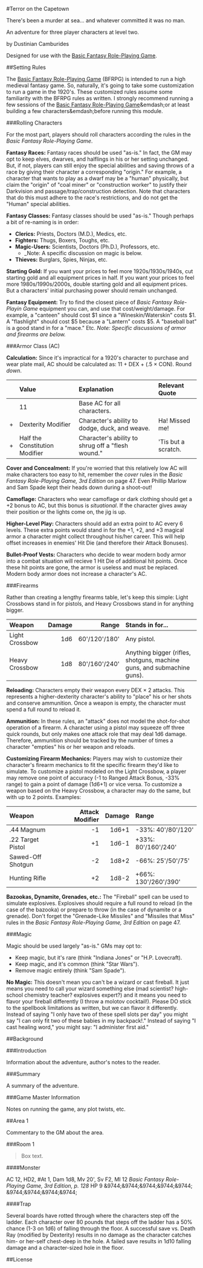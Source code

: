 #Terror on the Capetown

There's been a murder at sea... and whatever committed it was no man.

An adventure for three player characters at level two.

by Dustinian Camburides

Designed for use with the [Basic Fantasy Role-Playing Game](http://www.basicfantasy.org).

##Setting Rules

The [Basic Fantasy Role-Playing Game](http://www.basicfantasy.org) (BFRPG) is intended to run a high medieval fantasy game. So, naturally, it's going to take some customization to run a game in the 1920's. These customized rules assume some familiarity with the BFRPG rules as written. I strongly recommend running a few sessions of the [Basic Fantasy Role-Playing Game](http://www.basicfantasy.org)&emdash;or at least building a few characters&emdash;before running this module.

###Rolling Characters

For the most part, players should roll characters according the rules in the _Basic Fantasy Role-Playing Game_.

__Fantasy Races:__ Fantasy races should be used "as-is." In fact, the GM may opt to keep elves, dwarves, and halflings in his or her setting unchanged. But, if not, players can still enjoy the special abilities and saving throws of a race by giving their character a corresponding "origin." For example, a character that wants to play as a dwarf may be a "human" physically, but claim the "origin" of "coal miner" or "construction worker" to justify their Darkvision and passage/trap/construction detection. Note that characters that do this must adhere to the race's restrictions, and do not get the "Human" special abilities.

__Fantasy Classes:__ Fantasy classes should be used "as-is." Though perhaps a bit of re-naming is in order:

* __Clerics:__ Priests, Doctors (M.D.), Medics, etc.
* __Fighters:__ Thugs, Boxers, Toughs, etc.
* __Magic-Users:__  Scientists, Doctors (Ph.D.), Professors, etc.
	* _Note: A specific discussion on magic is below.
* __Thieves:__ Burglars, Spies, Ninjas, etc.

__Starting Gold:__ If you want your prices to feel more 1920s/1930s/1940s, cut starting gold and all equipment prices in half. If you want your prices to feel more 1980s/1990s/2000s, double starting gold and all equipment prices. But a characters' initial purchasing power should remain unchanged.

__Fantasy Equipment:__ Try to find the closest piece of _Basic Fantasy Role-Playin Game_ equipment you can, and use that cost/weight/damage. For example, a "canteen" should cost $1 since a "Wineskin/Waterskin" costs $1. A "flashlight" should cost $5 because a "Lantern" costs $5. A "baseball bat" is a good stand in for a "mace." Etc. _Note: Specific discussions of armor and firearms are below._

###Armor Class (AC)

__Calculation:__ Since it's impractical for a 1920's character to purchase and wear plate mail, AC should be calculated as: 11 + DEX + (.5 &times; CON). Round _down_.

|     |Value                         |Explanation                                      |Relevant Quote     |
|:---:|:-----------------------------|:------------------------------------------------|:------------------|
|     |11                            |Base AC for all characters.                      |                   |
|  +  |Dexterity Modifier            |Character's ability to dodge, duck, and weave.   |Ha! Missed me!     |
|  +  |Half the Constitution Modifier|Character's ability to shrug off a "flesh wound."|'Tis but a scratch.|

__Cover and Concealment:__ If you're worried that this relatively low AC will make characters too easy to hit, remember the _cover_ rules in the _Basic Fantasy Role-Playing Game, 3rd Edition_ on page 47. Even Phillip Marlow and Sam Spade kept their heads down during a shoot-out!

__Camoflage:__ Characters who wear camoflage or dark clothing should get a +2 bonus to AC, but this bonus is _situational_. If the character gives away their position or the lights come on, the jig is up.

__Higher-Level Play:__ Characters should add an extra point to AC every 6 levels. These extra points would stand in for the +1, +2, and +3 magical armor a character might collect throughout his/her career. This will help offset increases in enemies' Hit Die (and therefore their Attack Bonuses).

__Bullet-Proof Vests:__ Characters who decide to wear modern body armor into a combat situation will recieve 1 Hit Die of additional hit points. Once these hit points are gone, the armor is useless and must be replaced. Modern body armor does not increase a character's AC.

###Firearms

Rather than creating a lengthy firearms table, let's keep this simple: Light Crossbows stand in for pistols, and Heavy Crossbows stand in for anything bigger.

|Weapon        |Damage|Range        |Stands in for...                                                      |
|:-------------|-----:|------------:|:---------------------------------------------------------------------|
|Light Crossbow|   1d6|60'/120'/180'|Any pistol.                                                           |
|Heavy Crossbow|   1d8|80'/160'/240'|Anything bigger (rifles, shotguns, machine guns, and submachine guns).|

__Reloading:__ Characters empty their weapon every DEX &times; 2 attacks. This represents a higher-dexterity character's ability to "place" his or her shots and conserve ammunition. Once a weapon is empty, the character must spend a full round to reload it.

__Ammunition:__ In these rules, an "attack" does not model the shot-for-shot operation of a firearm. A character using a pistol may squeeze off three quick rounds, but only makes one attack role that may deal 1d6 damage. Therefore, ammunition should be tracked by the number of times a character "empties" his or her weapon and reloads.

__Customizing Firearm Mechanics:__ Players may wish to customize their character's firearm mechanics to fit the specific firearm they'd like to simulate. To customize a pistol modeled on the Light Crossbow, a player may remove one point of accuracy (-1 to Ranged Attack Bonus, -33% range) to gain a point of damage (1d6+1) or vice versa. To customize a weapon based on the Heavy Crossbow, a character may do the same, but with up to 2 points. Examples:

|Weapon           |Attack Modifier|Damage|Range               |
|:----------------|--------------:|-----:|:-------------------|
|.44 Magnum       |             -1| 1d6+1|-33%: 40'/80'/120'  |
|.22 Target Pistol|             +1| 1d6-1|+33%: 80'/160'/240' |
|Sawed-Off Shotgun|             -2| 1d8+2|-66%: 25'/50'/75'   |
|Hunting Rifle    |             +2| 1d8-2|+66%: 130'/260'/390'|

__Bazookas, Dynamite, Grenades, etc.:__ The "Fireball" spell can be used to simulate explosives. Explosives should require a full round to reload (in the case of the bazooka) or prepare to throw (in the case of dynamite or a grenade). Don't forget the "Grenade-Like Missiles" and "Missiles that Miss" rules in the _Basic Fantasy Role-Playing Game, 3rd Edition_ on page 47.

###Magic

Magic should be used largely "as-is." GMs may opt to:

* Keep magic, but it's rare (think "Indiana Jones" or "H.P. Lovecraft).
* Keep magic, and it's common (think "Star Wars").
* Remove magic entirely (think "Sam Spade").

__No Magic:__ This doesn't mean you can't be a wizard or cast fireball. It just means you need to call your wizard something else (mad scientist? high-school chemistry teacher? explosives expert?) and it means you need to flavor your fireball differently (I throw a molotov cocktail!). Please DO stick to the spellbook limitations as written, but we can flavor it differently. Instead of saying "I only have two of these spell slots per day" you might say "I can only fit two of these babies in my backpack!." Instead of saying "I cast healing word," you might say: "I administer first aid."

##Background

###Introduction

Information about the adventure, author's notes to the reader.

###Summary

A summary of the adventure.

###Game Master Information

Notes on running the game, any plot twists, etc.

##Area 1

Commentary to the GM about the area.

###Room 1

>Box text.

####Monster

AC 12, HD2, #At 1, Dam 1d8, Mv 20', Sv F2, MI 12
_Basic Fantasy Role-Playing Game, 3rd Edition, p. 128_
HP 9 &9744;&9744;&9744;&9744;&9744; &9744;&9744;&9744;&9744;

####Trap

Several boards have rotted through where the characters step off the ladder. Each character over 80 pounds that steps off the ladder has a 50% chance (1-3 on 1d6) of falling through the floor. A successful save vs. Death Ray (modified by Dexterity) results in no damage as the character catches him- or her-self chest-deep in the hole. A failed save results in 1d10 falling damage and a character-sized hole in the floor.

##License

